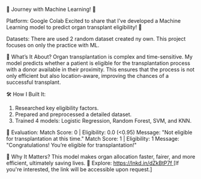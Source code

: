 🌟 Journey with Machine Learning! 🌟

Platform: Google Colab
Excited to share that I’ve developed a Machine Learning model to predict organ transplant eligibility! 🚀

Datasets:
There are used 2 random dataset created ny own. This project focuses on only the practice with ML.

🧠 What’s It About?
Organ transplantation is complex and time-sensitive. My model predicts whether a patient is eligible for the transplantation process with a donor available in their proximity. This ensures that the process is not only efficient but also location-aware, improving the chances of a successful transplant.

🛠️ How I Built It:
1. Researched key eligibility factors.
2. Prepared and preprocessed a detailed dataset.
3. Trained 4 models: Logistic Regression, Random Forest, SVM, and KNN.

🧪 Evaluation:
Match Score: 0 | Eligibility: 0.0 (<0.95)
Message: "Not eligible for transplantation at this time."
Match Score: 1 | Eligibility: 1
Message: "Congratulations! You’re eligible for transplantation!"

🚀 Why It Matters?
This model makes organ allocation faster, fairer, and more efficient, ultimately saving lives.
🔗 Explore: [https://lnkd.in/dZkBtP7f ](https://colab.research.google.com/drive/1bByoafSWeJdNpI_EB7p_qHSgwHSjjCRt?usp=sharing)
[If you're interested, the link will be accessible upon request.]

